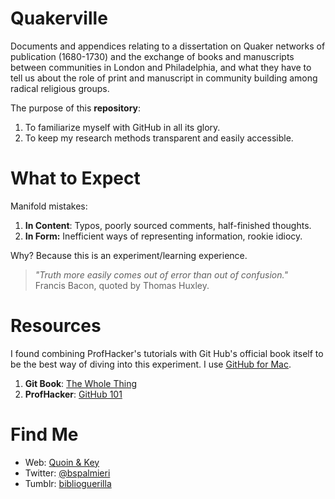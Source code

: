Quakerville
===========

Documents and appendices relating to a dissertation on Quaker networks of publication (1680-1730) and the exchange of books and manuscripts between communities in London and Philadelphia, and what they have to tell us about the role of print and manuscript in community building among radical religious groups.

The purpose of this **repository**:
  1. To familiarize myself with GitHub in all its glory.
  2. To keep my research methods transparent and easily accessible.
  
What to Expect
==============

Manifold mistakes:
  1. **In Content**: Typos, poorly sourced comments, half-finished thoughts.
  2. **In Form:** Inefficient ways of representing information, rookie idiocy.
  
Why? Because this is an experiment/learning experience.

> *"Truth more easily comes out of error than out of confusion."*   
Francis Bacon, quoted by Thomas Huxley.

Resources
=========

I found combining ProfHacker's tutorials with Git Hub's official book itself to be the best way of diving into this experiment.
I use [GitHub for Mac](http://mac.github.com).

1. **Git Book**: [The Whole Thing](http://git-scm.com/book)
2. **ProfHacker**: [GitHub 101](http://chronicle.com/blogs/profhacker/tag/github101)


Find Me
=======

- Web: [Quoin & Key](http://quoinandkey.com)
- Twitter: [@bspalmieri](https://twitter.com/bspalmieri)
- Tumblr: [biblioguerilla](http://biblioguerilla.tumblr.com)
